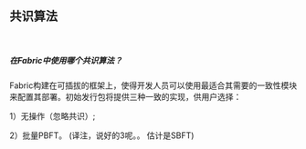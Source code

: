 ## 共识算法

 

##### 在Fabric中使用哪个共识算法？

Fabric构建在可插拔的框架上，使得开发人员可以使用最适合其需要的一致性模块来配置其部署。初始发行包将提供三种一致的实现，供用户选择：

1）无操作（忽略共识）;

2）批量PBFT。
(译注，说好的3呢。。 估计是SBFT)
